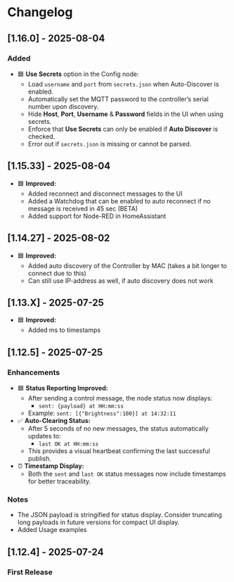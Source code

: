 # Changelog

## [1.16.0] - 2025-08-04
### Added
- 🟦 **Use Secrets** option in the Config node:
  - Load `username` and `port` from `secrets.json` when Auto-Discover is enabled.
  - Automatically set the MQTT password to the controller’s serial number upon discovery.
  - Hide **Host**, **Port**, **Username** & **Password** fields in the UI when using secrets.
  - Enforce that **Use Secrets** can only be enabled if **Auto Discover** is checked.
  - Error out if `secrets.json` is missing or cannot be parsed.

## [1.15.33] - 2025-08-04
- 🟦 **Improved:**
    - Added reconnect and disconnect messages to the UI
    - Added a Watchdog that can be enabled to auto reconnect if no message is received in 45 sec (BETA)
    - Added support for Node-RED in HomeAssistant

## [1.14.27] - 2025-08-02
- 🟦 **Improved:**
    - Added auto discovery of the Controller by MAC (takes a bit longer to connect due to this)
    - Can still use IP-address as well, if auto discovery does not work

## [1.13.X] - 2025-07-25
- 🟦 **Improved:**
    - Added ms to timestamps

## [1.12.5] - 2025-07-25

### Enhancements

- 🟦 **Status Reporting Improved:**
  - After sending a control message, the node status now displays:
    - `sent: {payload} at HH:mm:ss`
  - Example: `sent: [{"Brightness":100}] at 14:32:11`
- ✅ **Auto-Clearing Status:**
  - After 5 seconds of no new messages, the status automatically updates to:
    - `last OK at HH:mm:ss`
  - This provides a visual heartbeat confirming the last successful publish.
- ⏰ **Timestamp Display:**
  - Both the `sent` and `last OK` status messages now include timestamps for better traceability.

### Notes

- The JSON payload is stringified for status display. Consider truncating long payloads in future versions for compact UI display.
- Added Usage examples

## [1.12.4] - 2025-07-24

### First Release
